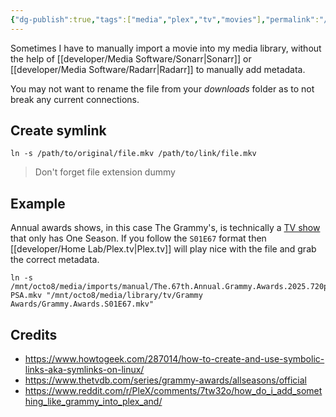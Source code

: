 ```yaml
---
{"dg-publish":true,"tags":["media","plex","tv","movies"],"permalink":"/developer/Linux/Plex Manual Symlink for Media/","dgPassFrontmatter":true}
---
```


Sometimes I have to manually import a movie into my media library, without the help of [[developer/Media Software/Sonarr\|Sonarr]] or [[developer/Media Software/Radarr\|Radarr]] to manually add metadata.

You may not want to rename the file from your *downloads* folder as to not break any current connections. 
## Create symlink  
`ln -s /path/to/original/file.mkv /path/to/link/file.mkv  `
  
> Don't forget file extension dummy  
## Example  
Annual awards shows, in this case The Grammy's, is technically a [TV show](https://www.thetvdb.com/series/grammy-awards/allseasons/official) that only has One Season. If you follow the `S01E67` format then [[developer/Home Lab/Plex.tv\|Plex.tv]] will play nice with the file and grab the correct metadata. 

```  
ln -s /mnt/octo8/media/imports/manual/The.67th.Annual.Grammy.Awards.2025.720p.WEBRip.6CH.x265.HEVC-PSA.mkv "/mnt/octo8/media/library/tv/Grammy Awards/Grammy.Awards.S01E67.mkv"  
```  
  
## Credits  
- https://www.howtogeek.com/287014/how-to-create-and-use-symbolic-links-aka-symlinks-on-linux/
- https://www.thetvdb.com/series/grammy-awards/allseasons/official
- https://www.reddit.com/r/PleX/comments/7tw32o/how_do_i_add_something_like_grammy_into_plex_and/